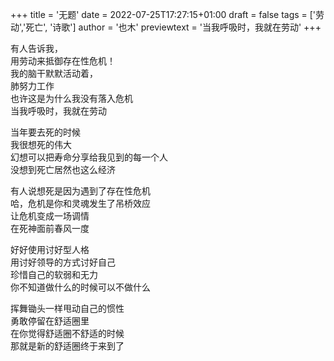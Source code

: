 +++
title = '无题'
date = 2022-07-25T17:27:15+01:00
draft = false
tags = ['劳动','死亡', '诗歌']
author = '也木'
previewtext = '当我呼吸时，我就在劳动'
+++

有人告诉我，  
用劳动来抵御存在性危机！  
我的脑干默默活动着，  
肺努力工作  
也许这是为什么我没有落入危机  
当我呼吸时，我就在劳动  

当年要去死的时候  
我很想死的伟大  
幻想可以把寿命分享给我见到的每一个人  
没想到死亡居然也这么经济  

有人说想死是因为遇到了存在性危机  
哈，危机是你和灵魂发生了吊桥效应  
让危机变成一场调情   
在死神面前春风一度

好好使用讨好型人格  
用讨好领导的方式讨好自己  
珍惜自己的软弱和无力  
你不知道做什么的时候可以不做什么  

挥舞锄头一样甩动自己的惯性  
勇敢停留在舒适圈里  
在你觉得舒适圈不舒适的时候  
那就是新的舒适圈终于来到了  